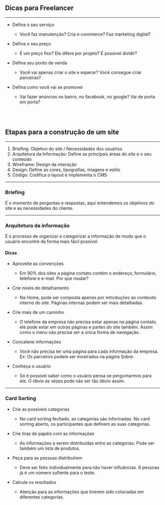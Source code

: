 ## Dicas para Freelancer
__ __
- Defina o seu serviço
  - Você faz manutenção? Cria e-commerce? Faz marketing digital?
  
- Defina o seu preço
  - É um preço fixo? Ele difere por projeto? É possível dividir?
  
- Defina seu ponto de venda
  - Você vai apenas criar o site e esperar? Você consegue criar parceiras?
  
- Defina como você vai se promover
  - Vai fazer anúncios no bairro, no facebook, no google? Vai de porta em porta?
  
<br><br>

## Etapas para a construção de um site

__ __

1. Briefing: Objetivo do site / Necessidades dos usuários
2. Arquitetura da Informação: Define as principais áreas do site e o seu conteúdo
3. Wireframe: Design da interação
4. Design: Define as cores, tipografias, imagens e estilo
5. Código: Codifica o layout e implementa o CMS
   
__ __

### Briefing

É o momento de perguntas e respostas, aqui entendemos os objetivos do site e as necessidades do cliente.
__ __

### Arquitetura da informação

É o processo de organizar e categorizar a informação de modo que o usuário encontre da forma mais fácil possível.

#### Dicas

- Aproveite as convenções
  - Em 90% dos sites a página contato contém o endereço, formulário, telefone e e-mail. Por que mudar?
  
- Crie níveis de detalhamento
  - Na Home, pode ser composta apenas por introduções ao conteúdo interno do site. Páginas internas podem ser mais detalhadas.
  
- Crie mais de um caminho
  - O telefone da empresa não precisa estar apenas na página contato, ele pode estar em outras páginas e partes do site também. Assim como o menu não precisa ser a única forma de navegação.

- Concatene informações
  - Você não precisa ter uma página para cada informação da empresa. Ex: Os parceiros podem ser mostrados na página Sobre.
  
- Conheça o usuário
  - Só é possível saber como o usuário pensa se perguntarmos para ele. O óbvio as vezes pode não ser tão óbvio assim.
__ __

### Card Sorting

- Crie as possíveis categorias 
  
  - No card sorting fechado, as categorias são informadas. No card sorting aberto, os participantes que definem as suas categorias.
  
- Crie tiras de papéis com as informações
  
  - As informações a serem distribuídas entre as categorias. Pode ser também um lista de produtos.
  
- Peça para as pessoas distribuírem 
  
  - Deve ser feito individualmente para não haver influências. 6 pessoas já é um número sufiente para o teste.
  
- Calcule os resultados
  
  - Atenção para as informações que tiverem sido colocadas em diferentes categorias.